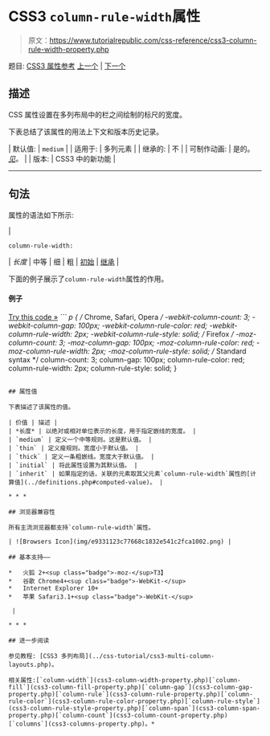 # CSS3 `column-rule-width`属性

> 原文：<https://www.tutorialrepublic.com/css-reference/css3-column-rule-width-property.php>

题目: [CSS3 属性参考](css3-properties.php) [上一个](css3-column-rule-style-property.php) | [下一个](css3-column-span-property.php)

## 描述

CSS 属性设置在多列布局中的栏之间绘制的标尺的宽度。

下表总结了该属性的用法上下文和版本历史记录。

| 默认值: | `medium` |
| 适用于: | 多列元素 |
| 继承的: | 不 |
| 可制作动画: | 是的。 [*见*](css-animatable-properties.php)*。* |
| 版本: | CSS3 中的新功能 |

* * *

## 句法

属性的语法如下所示:

| 

```
column-rule-width: 
```

 | *长度* &#124; 中等 &#124; 细 &#124; 粗 &#124; [初始](../definitions.php#initial) &#124; [继承](../definitions.php#inherit) |

下面的例子展示了`column-rule-width`属性的作用。

#### 例子

[Try this code »](../codelab.php?topic=css3&file=column-rule-width-property "Try this code using online Editor") *```
p {
    /* Chrome, Safari, Opera */
    -webkit-column-count: 3;
    -webkit-column-gap: 100px;
    -webkit-column-rule-color: red;
    -webkit-column-rule-width: 2px;
    -webkit-column-rule-style: solid;
    /* Firefox */
    -moz-column-count: 3;
    -moz-column-gap: 100px;
    -moz-column-rule-color: red;
    -moz-column-rule-width: 2px;
    -moz-column-rule-style: solid;
    /* Standard syntax */
    column-count: 3;
    column-gap: 100px;
    column-rule-color: red;
    column-rule-width: 2px;
    column-rule-style: solid;
}
```*  ** * *

## 属性值

下表描述了该属性的值。

| 价值 | 描述 |
| *长度* | 以绝对或相对单位表示的长度，用于指定嵌线的宽度。 |
| `medium` | 定义一个中等规则。这是默认值。 |
| `thin` | 定义瘦规则。宽度小于默认值。 |
| `thick` | 定义一条粗嵌线。宽度大于默认值。 |
| `initial` | 将此属性设置为其默认值。 |
| `inherit` | 如果指定的话，关联的元素取其父元素`column-rule-width`属性的[计算值](../definitions.php#computed-value)。 |

* * *

## 浏览器兼容性

所有主流浏览器都支持`column-rule-width`属性。

| ![Browsers Icon](img/e9331123c77668c1832e541c2fca1002.png) | 

## 基本支持——

*   火狐 2+<sup class="badge">-moz-</sup>T3】
*   谷歌 Chrome4+<sup class="badge">-WebKit-</sup>
*   Internet Explorer 10+
*   苹果 Safari3.1+<sup class="badge">-WebKit-</sup>

 |

* * *

## 进一步阅读

参见教程: [CSS3 多列布局](../css-tutorial/css3-multi-column-layouts.php)。

相关属性:[`column-width`](css3-column-width-property.php)[`column-fill`](css3-column-fill-property.php)[`column-gap`](css3-column-gap-property.php)[`column-rule`](css3-column-rule-property.php)[`column-rule-color`](css3-column-rule-color-property.php)[`column-rule-style`](css3-column-rule-style-property.php)[`column-span`](css3-column-span-property.php)[`column-count`](css3-column-count-property.php)[`columns`](css3-columns-property.php)。*